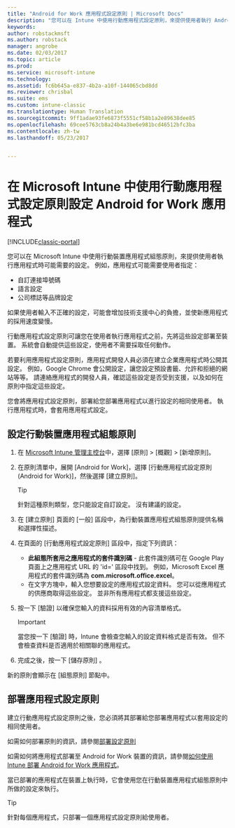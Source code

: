 ```yaml
---
title: "Android for Work 應用程式設定原則 | Microsoft Docs"
description: "您可以在 Intune 中使用行動應用程式設定原則，來提供使用者執行 Android for Work 應用程式時可能需要的設定。"
keywords: 
author: robstackmsft
ms.author: robstack
manager: angrobe
ms.date: 02/03/2017
ms.topic: article
ms.prod: 
ms.service: microsoft-intune
ms.technology: 
ms.assetid: fc6b645a-e837-4b2a-a10f-144065cbd8dd
ms.reviewer: chrisbal
ms.suite: ems
ms.custom: intune-classic
ms.translationtype: Human Translation
ms.sourcegitcommit: 9ff1adae93fe6873f5551cf58b1a2e89638dee85
ms.openlocfilehash: 69cee5763cb8a24b4a3be6e981bcd46512bfc3ba
ms.contentlocale: zh-tw
ms.lasthandoff: 05/23/2017


---
```


# <a name="configure-android-for-work-apps-with-mobile-app-configuration-policies-in-microsoft-intune"></a>在 Microsoft Intune 中使用行動應用程式設定原則設定 Android for Work 應用程式

[!INCLUDE[classic-portal](../includes/classic-portal.md)]

您可以在 Microsoft Intune 中使用行動裝置應用程式組態原則，來提供使用者執行應用程式時可能需要的設定。 例如，應用程式可能需要使用者指定：

-   自訂連接埠號碼
-   語言設定
-   公司標誌等品牌設定

如果使用者輸入不正確的設定，可能會增加技術支援中心的負擔，並使新應用程式的採用速度變慢。

行動應用程式設定原則可讓您在使用者執行應用程式之前，先將這些設定部署至裝置。 系統會自動提供這些設定，使用者不需要採取任何動作。

若要利用應用程式設定原則，應用程式開發人員必須在建立企業應用程式時公開其設定。 例如，Google Chrome 會公開設定，讓您設定預設書籤、允許和拒絕的網站等等。 請連絡應用程式的開發人員，確認這些設定是否受到支援，以及如何在原則中指定這些設定。

您會將應用程式設定原則，部署給您部署應用程式以進行設定的相同使用者。 執行應用程式時，會套用應用程式設定。

## <a name="configure-a-mobile-app-configuration-policy"></a>設定行動裝置應用程式組態原則

1.  在 [Microsoft Intune 管理主控台](https://manage.microsoft.com)中，選擇 [原則] &gt; [概觀] &gt; [新增原則]。

2.  在原則清單中，展開 [Android for Work]，選擇 [行動應用程式設定原則 (Android for Work)]，然後選擇 [建立原則]。

    > [!TIP]
    > 針對這種原則類型，您只能設定自訂設定。 沒有建議的設定。

3.  在 [建立原則] 頁面的 [一般] 區段中，為行動裝置應用程式組態原則提供名稱和選擇性描述。

4. 在頁面的 [行動應用程式設定原則] 區段中，指定下列資訊：
    - **此組態所套用之應用程式的套件識別碼** - 此套件識別碼可在 Google Play 頁面上之應用程式 URL 的 'id=' 區段中找到。 例如，Microsoft Excel 應用程式的套件識別碼為 **com.microsoft.office.excel**。
    - 在文字方塊中，輸入您想要設定的應用程式設定資料。 您可以從應用程式的供應商取得這些設定。 並非所有應用程式都支援這些設定。
5.  按一下 [驗證] 以確保您輸入的資料採用有效的內容清單格式。

    > [!IMPORTANT]
    > 當您按一下 [驗證] 時，Intune 會檢查您輸入的設定資料格式是否有效。 但不會檢查資料是否適用於相關聯的應用程式。

6.  完成之後，按一下 [儲存原則] 。

新的原則會顯示在 [組態原則]  節點中。


## <a name="deploy-the-app-configuration-policy"></a>部署應用程式設定原則
建立行動應用程式設定原則之後，您必須將其部署給您部署應用程式以套用設定的相同使用者。

如需如何部署原則的資訊，請參閱[部署設定原則](/intune-classic/deploy-use/manage-settings-and-features-on-your-devices-with-microsoft-intune-policies#deploy-a-configuration-policy)

如需如何將應用程式部署至 Android for Work 裝置的資訊，請參閱[如何使用 Intune 部署 Android for Work 應用程式](android-for-work-apps.md)。

當已部署的應用程式在裝置上執行時，它會使用您在行動裝置應用程式組態原則中所做的設定來執行。

> [!TIP]
> 針對每個應用程式，只部署一個應用程式設定原則給使用者。

